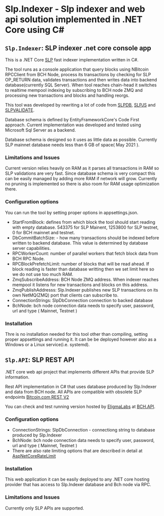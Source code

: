 # Slp.Indexer - Slp indexer and web api solution implemented in .NET Core using C#

## `Slp.Indexer`: SLP indexer .net core console app

This is a .NET Core [SLP](https://slp.dev/) fast indexer implementation written in C#. 

The tool runs as a console application that query blocks using NBitcoin RPCClient from BCH Node, process its transactions by checking for SLP OP_RETURN data, validates transactions and then writes data into backend database(currently SQL Server). When tool reaches chain-head it switches to realtime mempool indexing by subscribing to BCH node ZMQ and processing new transactions and blocks and handling reorgs.

This tool was developed by rewriting a lot of code from [SLPDB](https://github.com/simpleledger/SLPDB), [SLPJS](https://github.com/simpleledger/slpjs) and [SLPVALIDATE](https://github.com/simpleledger/slp-validate.js). 

Database schema is defined by EntityFrameworkCore's Code First approach. Current implementation was developed and tested using Microsoft Sql Server as a backend. 

Database schema is designed so it uses as little data as possible. Currently SLP mainnet database needs less than 6 GB of space( May 2021 ).

### Limitations and Issues

Current version relies heavily on RAM as it parses all transactions in RAM so SLP validations are very fast. Since database schema is very compact this can be easily managed by adding more RAM if network will grow. Currently no pruning is implemented so there is also room for RAM usage optimization there.

### Configuration options

You can run the tool by setting proper options in appsettings.json.
* StartFromBlock: defines from which block the tool should start reading with empty database. 543375 for SLP Mainent, 1253800 for SLP testnet, 0 for BCH mainnet and testnet.
* DbCommitBatchSize: - how many transactions should be indexed before written to backend database. This value is determined by database server capabilities.
* RPCWorkerCount: number of parallel workers that fetch block data from BCH RPC Node.
* RPCBlockPrefetchLimit: number of blocks that will be read ahead. If block reading is faster than database writting then we set limit here so we do not use too much RAM.
* ZmqSubscribeAddress: BCH Node ZMQ address. When indexer reaches mempool it listens for new transactions and blocks on this address.
* ZmqPublishAddresss: Slp.Indexer publishes new SLP transactions on its own NetMQ(ZMQ) port that clients can subscribe to.
* ConnectionStrings: SlpDbConnection connection to backed database
* BchNode: bch node connection data needs to specify user, password, url and type ( Mainnet, Testnet )

### Installation

Thre is no installation needed for this tool other than compiling, setting proper appsettings and running it. It can be be deployed however also as a Windows or a Linux service(i.e. systemd).

## `Slp.API`: SLP REST API

.NET core web api project that implements different APIs that provide SLP information.

Rest API implementation in C# that uses database produced by Slp.Indexer and data from BCH node.
All APIs are compatible with obsolete SLP endpoints [Bitcoin.com REST V2](https://rest.bitcoin.com/)

You can check and test running version hosted by [EligmaLabs](https://eligmalabs.com) at [BCH.API](https://slp-indexer.eligmalabs.com/swagger/index.html).

### Configuration options
* ConnectionStrings: SlpDbConnection - connectiong string to database produced by Slp.Indexer
* BchNode: bch node connection data needs to specify user, password, url and type ( Mainnet, Testnet )
* There are also rate limiting options that are described in detail at [AspNetCoreRateLimit](https://github.com/stefanprodan/AspNetCoreRateLimit)

### Installation
This web application it can be easily deployed to any .NET core hosting provider that has access to Slp.Indexer database and Bch node via RPC.

### Limitations and Issues
Currently only SLP APIs are supported.

